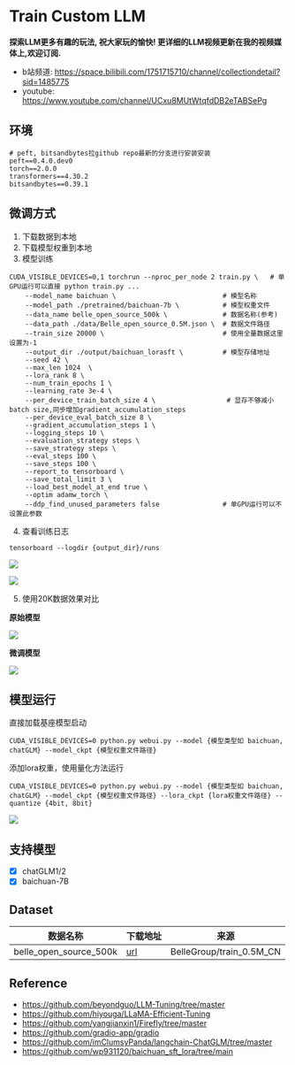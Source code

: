 # Train Custom LLM



**探索LLM更多有趣的玩法, 祝大家玩的愉快! 更详细的LLM视频更新在我的视频媒体上,欢迎订阅.**
- b站频道: https://space.bilibili.com/1751715710/channel/collectiondetail?sid=1485775
- youtube: https://www.youtube.com/channel/UCxu8MUtWtqfdDB2eTABSePg

## 环境

```text
# peft, bitsandbytes拉github repo最新的分支进行安装安装
peft==0.4.0.dev0
torch==2.0.0
transformers==4.30.2
bitsandbytes==0.39.1
```

## 微调方式

1. 下载数据到本地
2. 下载模型权重到本地
3. 模型训练

```shell
CUDA_VISIBLE_DEVICES=0,1 torchrun --nproc_per_node 2 train.py \   # 单GPU运行可以直接 python train.py ...
    --model_name baichuan \                           # 模型名称
    --model_path ./pretrained/baichuan-7b \           # 模型权重文件
    --data_name belle_open_source_500k \              # 数据名称(参考)
    --data_path ./data/Belle_open_source_0.5M.json \  # 数据文件路径
    --train_size 20000 \                              # 使用全量数据这里设置为-1
    --output_dir ./output/baichuan_lorasft \          # 模型存储地址
    --seed 42 \
    --max_len 1024  \
    --lora_rank 8 \
    --num_train_epochs 1 \
    --learning_rate 3e-4 \
    --per_device_train_batch_size 4 \                  # 显存不够减小batch size,同步增加gradient_accumulation_steps
    --per_device_eval_batch_size 8 \
    --gradient_accumulation_steps 1 \
    --logging_steps 10 \
    --evaluation_strategy steps \
    --save_strategy steps \
    --eval_steps 100 \
    --save_steps 100 \
    --report_to tensorboard \
    --save_total_limit 3 \
    --load_best_model_at_end true \
    --optim adamw_torch \
    --ddp_find_unused_parameters false                # 单GPU运行可以不设置此参数
```

4. 查看训练日志

```shel
tensorboard --logdir {output_dir}/runs
```

![](./image/train_loss.png)

![](./image/valid_loss.png)

5. 使用20K数据效果对比

**原始模型**

![](./image/baichuan.png)

**微调模型**

![](./image/baichuan-20k-finetune.png)


## 模型运行

直接加载基座模型启动

```shell
CUDA_VISIBLE_DEVICES=0 python.py webui.py --model {模型类型如 baichuan, chatGLM} --model_ckpt {模型权重文件路径}
```

添加lora权重，使用量化方法运行

```shell
CUDA_VISIBLE_DEVICES=0 python.py webui.py --model {模型类型如 baichuan, chatGLM} --model_ckpt {模型权重文件路径} --lora_ckpt {lora权重文件路径} --quantize {4bit, 8bit}
```

![](./image/webui.png)

## 支持模型

- [x] chatGLM1/2
- [x] baichuan-7B

## Dataset

| 数据名称 | 下载地址 | 来源 |
| ----      | ----    | --  |
|belle_open_source_500k|[url](https://huggingface.co/datasets/BelleGroup/train_0.5M_CN/blob/main/Belle_open_source_0.5M.json) | BelleGroup/train_0.5M_CN |

## Reference
- https://github.com/beyondguo/LLM-Tuning/tree/master
- https://github.com/hiyouga/LLaMA-Efficient-Tuning
- https://github.com/yangjianxin1/Firefly/tree/master
- https://github.com/gradio-app/gradio
- https://github.com/imClumsyPanda/langchain-ChatGLM/tree/master
- https://github.com/wp931120/baichuan_sft_lora/tree/main

